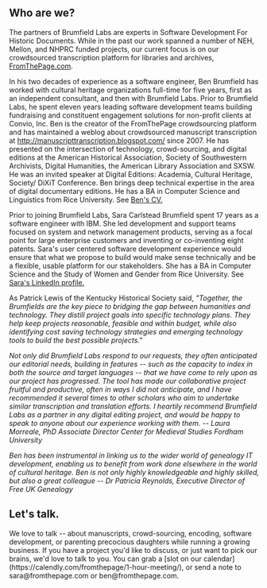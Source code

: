 <h2>Who are we?</h2>

The partners of Brumfield Labs are experts in Software Development For Historic Documents.  While in the past our work spanned a number of NEH, Mellon, and NHPRC funded projects, our current focus is on our crowdsourced transcription platform for libraries and archives, [FromThePage.com](https://www.fromthepage.com).

In his two decades of experience as a software engineer, Ben Brumfield has worked with cultural heritage organizations full-time for five years, first as an independent consultant, and then with Brumfield Labs. Prior to Brumfield Labs, he spent eleven years leading software development teams building fundraising and constituent engagement solutions for non-profit clients at Convio, Inc. Ben is the creator of the FromThePage crowdsourcing platform and has maintained a weblog about crowdsourced manuscript transcription at http://manuscripttranscription.blogspot.com/ since 2007. He has presented on the intersection of technology, crowd-sourcing, and digital editions at the American Historical Association, Society of Southwestern Archivists, Digital Humanities, the American Library Association and SXSW. He was an invited speaker at Digital Editions: Academia, Cultural Heritage, Society/ DiXiT Conference. Ben brings deep technical expertise in the area of digital documentary editions. He has a BA in Computer Science and Linguistics from Rice University.  See [Ben's CV.](https://docs.google.com/document/d/1OD_DI_8oDJ15CUxrU_4uaEpZP2-Kpb1LJp2WBaZdWMg/edit) 

Prior to joining Brumfield Labs, Sara Carlstead Brumfield spent 17 years as a software engineer with IBM. She led development and support teams focused on system and network management products, serving as a focal point for large enterprise customers and inventing or co-inventing eight patents. Sara's user centered software development experience would ensure that what we propose to build would make sense technically and be a flexible, usable platform for our stakeholders. She has a BA in Computer Science and the Study of Women and Gender from Rice University. See [Sara's LinkedIn profile.](https://www.linkedin.com/in/sara-carlstead-brumfield-2b82493)

As Patrick Lewis of the Kentucky Historical Society said, <em>"Together, the Brumfields are the key piece to bridging the gap between humanities and technology. They distill project goals into specific technology plans. They help keep projects reasonable, feasible and within budget, while also identifying cost saving technology strategies and emerging technology tools to build the best possible projects."</em>

<em>Not only did Brumfield Labs respond to our requests, they often anticipated our editorial needs, building in features -- such as the capacity to index in both the source and target languages -- that we have come to rely upon as our project has progressed. The tool has made our collaborative project fruitful and productive, often in ways I did not anticipate, and I have recommended it several times to other scholars who aim to undertake similar transcription and translation efforts. I heartily recommend Brumfield Labs as a partner in any digital editing project, and would be happy to speak to anyone about our experience working with them. </em>
<cite>-- Laura Morreale, PhD
Associate Director
Center for Medieval Studies
Fordham University</cite>

<em>Ben has been instrumental in linking us to the wider world of genealogy IT development, enabling us to benefit from work done elsewhere in the world of cultural heritage. Ben is not only highly knowledgeable and highly skilled, but also a great colleague</em>
<cite>-- Dr Patricia Reynolds, Executive Director of Free UK Genealogy</cite>

 
<h2>Let's talk.</h2>
We love to talk -- about manuscripts, crowd-sourcing, encoding, software development, or parenting precocious daughters while running a growing business.
If you have a project you'd like to discuss, or just want to pick our brains, we'd love to talk to you.  You can grab a [slot on our calendar](https://calendly.com/fromthepage/1-hour-meeting/), or send a note to sara@fromthepage.com or ben@fromthepage.com.
